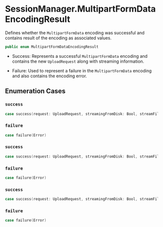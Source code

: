 # SessionManager.MultipartFormDataEncodingResult

Defines whether the `MultipartFormData` encoding was successful and contains result of the encoding as
associated values.

``` swift
public enum MultipartFormDataEncodingResult 
```

  - Success: Represents a successful `MultipartFormData` encoding and contains the new `UploadRequest` along with
    streaming information.

  - Failure: Used to represent a failure in the `MultipartFormData` encoding and also contains the encoding
    error.

## Enumeration Cases

### `success`

``` swift
case success(request: UploadRequest, streamingFromDisk: Bool, streamFileURL: URL?)
```

### `failure`

``` swift
case failure(Error)
```

### `success`

``` swift
case success(request: UploadRequest, streamingFromDisk: Bool, streamFileURL: URL?)
```

### `failure`

``` swift
case failure(Error)
```

### `success`

``` swift
case success(request: UploadRequest, streamingFromDisk: Bool, streamFileURL: URL?)
```

### `failure`

``` swift
case failure(Error)
```
